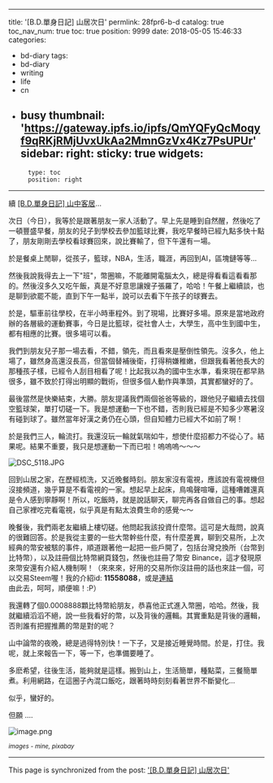 
---
title: '[B.D.單身日記] 山居次日'
permlink: 28fpr6-b-d
catalog: true
toc_nav_num: true
toc: true
position: 9999
date: 2018-05-05 15:46:33
categories:
- bd-diary
tags:
- bd-diary
- writing
- life
- cn
- busy
thumbnail: 'https://gateway.ipfs.io/ipfs/QmYQFyQcMoqyf9qRKjRMjUvxUkAa2MmnGzVx4Kz7PsUPUr'
sidebar:
    right:
        sticky: true
widgets:
    -
        type: toc
        position: right
---


續  [[B.D.單身日記] 山中客居](https://busy.org/@deanliu/6ho2jn-b-d)...

次日（今日），我等於是跟著朋友一家人活動了。早上先是睡到自然醒，然後吃了一頓豐盛早餐，朋友的兒子到學校去參加籃球比賽，我吃早餐時已經九點多快十點了，朋友剛剛去學校看球賽回來，說比賽輸了，但下午還有一場。

於是餐桌上閒聊，從孩子，籃球，NBA，生活，職涯，再回到AI，區塊鏈等等...

然後我說我得去上一下"班"，幣圈嘛，不能離開電腦太久，總是得看看這看看那的。然後沒多久又吃午飯，真是不好意思讓嫂子張羅了，哈哈！午餐上繼續談，也是聊到欲罷不能，直到下午一點半，說可以去看下午孩子的球賽去。

於是，驅車前往學校，在半小時車程外。到了現場，比賽好多場。原來是當地政府辦的各層級的運動賽事，今日是比籃球，從社會人士，大學生，高中生到國中生，都有相應的比賽。很多場可以看。

我們到朋友兒子那一場去看，不錯，領先，而且看來是壓倒性領先。沒多久，他上場了，雖然身高還沒長高，但當個替補後衛，打得稍嫌稚嫩，但跟我看著他長大的那種孩子樣，已經令人刮目相看了呢！比起我以為的國中生水準，看來現在都早熟很多，雖不致於打得出明顯的戰術，但很多個人動作與準頭，其實都蠻好的了。

最後當然是快樂結束，大勝。朋友提議我們兩個爸爸等級的，跟他兒子繼續去找個空籃球架，單打切磋一下。我是想運動一下也不錯，否則我已經是不知多少寒暑沒有碰到球了。雖然當年好漢之勇仍在心頭，但自知體力已經大不如前了啊！

於是我們三人，輪流打。我還沒玩一輪就氣喘如牛，想使什麼招都力不從心了。結果呢。結果不重要，我只是想運動一下而已啦！嗚嗚嗚～～～

![DSC_5118.JPG](https://gateway.ipfs.io/ipfs/QmYQFyQcMoqyf9qRKjRMjUvxUkAa2MmnGzVx4Kz7PsUPUr)

回到山居之家，在歷經梳洗，又近晚餐時刻。朋友家沒有電視，應該說有電視機但沒接頻道，幾乎算是不看電視的一家。想起早上起床，鳥鳴聲喧嘩，這種嘈雜還真是令人感到寧靜啊！所以，吃飯時，就是說話聊天，聊完再各自做自己的事。想起自己家裡吃完看電視，似乎真是有點太浪費生命的感覺～～

晚餐後，我們兩老友繼續上樓切磋。他問起我該投資什麼幣。這可是大哉問，說真的很難回答。於是我從主要的一些大幣幹些什麼，有什麼差異，聊到交易所，上次經典的幣安被駭的事件，順道跟著他一起把一些戶開了，包括台灣兌換所（台幣到比特幣），以及註冊個比特幣網頁錢包，然後也註冊了幣安 Binance，這才發現原來幣安還有介紹人機制啊！（來來來，好用的交易所你沒註冊的話也來註一個，可以交易Steem喔！我的介紹id: **11558088**，或是[連結](https://www.binance.com/?ref=11558088)由此去，呵呵，順便嘛！:P）

我還轉了個0.0008888顆比特幣給朋友，恭喜他正式進入幣圈，哈哈。然後，我就繼續滔滔不絕，說一些我看好的幣，以及背後的邏輯。其實重點是背後的邏輯，否則誰有把握推薦的幣是對的呢？

山中論幣的夜晚，總是過得特別快！一下子，又是接近睡覺時間。於是，打住。我呢，就上來報告一下，等一下，也準備要睡了。

多麽希望，往後生活，能夠就是這樣。搬到山上，生活簡單，種點菜，三餐簡單煮。利用網路，在這圈子內混口飯吃，跟著時時刻刻看著世界不斷變化... 

似乎，蠻好的。

但願 ....

![image.png](https://gateway.ipfs.io/ipfs/QmYtyynxM37QLvSje13qGeGqsi45RGWurf7to5PejDFMNY)

<sub>*images - mine, pixabay*</sub>


- - -

This page is synchronized from the post: ['[B.D.單身日記] 山居次日'](https://steemit.com/@deanliu/28fpr6-b-d)
